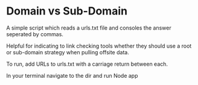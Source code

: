 # Domain vs Sub-Domain 

A simple script which reads a urls.txt file and consoles the answer seperated by commas.

Helpful for indicating to link checking tools whether they should use a root or sub-domain strategy when pulling offsite data.

To run, add URLs to urls.txt with a carriage return between each.

In your terminal navigate to the dir and run Node app